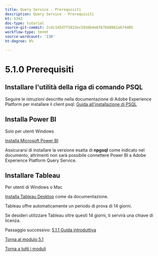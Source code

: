 ```yaml
---
title: Query Service - Prerequisiti
description: Query Service - Prerequisiti
kt: 5342
doc-type: tutorial
source-git-commit: 2cdc145d7f3933ec593db4e6f67b60961a674405
workflow-type: tm+mt
source-wordcount: '130'
ht-degree: 0%

---
```


# 5.1.0 Prerequisiti

## Installare l&#39;utilità della riga di comando PSQL

Seguire le istruzioni descritte nella documentazione di Adobe Experience Platform per installare il client psql:
[Guida all&#39;installazione di PSQL](https://experienceleague.adobe.com/docs/experience-platform/query/clients/psql.html)

## Installa Power BI

Solo per utenti Windows

[Installa Microsoft Power BI](https://experienceleague.adobe.com/docs/experience-platform/query/clients/power-bi.html)

Assicurarsi di installare la versione esatta di **npgsql** come indicato nel documento, altrimenti non sarà possibile connettere Power BI a Adobe Experience Platform Query Service.

## Installare Tableau

Per utenti di Windows o Mac

[Installa Tableau Desktop](https://experienceleague.adobe.com/docs/experience-platform/query/clients/tableau.html) come da documentazione.

Tableau offre automaticamente un periodo di prova di 14 giorni.

Se desideri utilizzare Tableau oltre questi 14 giorni, ti servirà una chiave di licenza.

Passaggio successivo: [5.1.1 Guida introduttiva](./ex1.md)

[Torna al modulo 5.1](./query-service.md)

[Torna a tutti i moduli](../../../overview.md)
